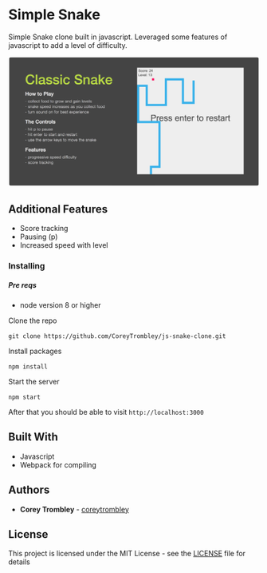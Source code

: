 # Simple Snake
Simple Snake clone built in javascript. Leveraged some features of javascript to add a level of difficulty.

![snake game screen shot](snake_ss.png)

## Additional Features

- Score tracking
- Pausing (p)
- Increased speed with level

### Installing

##### Pre reqs

- node version 8 or higher

Clone the repo

```
git clone https://github.com/CoreyTrombley/js-snake-clone.git
```

Install packages

```
npm install
```

Start the server

```
npm start
```

After that you should be able to visit `http://localhost:3000`


## Built With

* Javascript
* Webpack for compiling

## Authors

* **Corey Trombley** - [coreytrombley](https://github.com/coreytrombley)

## License

This project is licensed under the MIT License - see the [LICENSE](LICENSE) file for details

